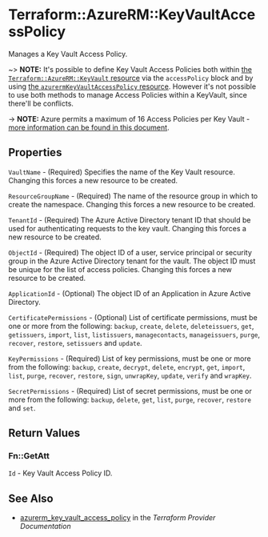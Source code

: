 # Terraform::AzureRM::KeyVaultAccessPolicy

Manages a Key Vault Access Policy.

~> **NOTE:** It's possible to define Key Vault Access Policies both within [the `Terraform::AzureRM::KeyVault` resource](keyVault.html) via the `accessPolicy` block and by using [the `azurermKeyVaultAccessPolicy` resource](key_vault_access_policy.html). However it's not possible to use both methods to manage Access Policies within a KeyVault, since there'll be conflicts.

-> **NOTE:** Azure permits a maximum of 16 Access Policies per Key Vault - [more information can be found in this document](https://docs.microsoft.com/en-us/azure/key-vault/key-vault-secure-your-key-vault#data-plane-access-control).

## Properties

`VaultName` - (Required) Specifies the name of the Key Vault resource. Changing this
forces a new resource to be created.

`ResourceGroupName` - (Required) The name of the resource group in which to
create the namespace. Changing this forces a new resource to be created.

`TenantId` - (Required) The Azure Active Directory tenant ID that should be used
for authenticating requests to the key vault. Changing this forces a new resource
to be created.

`ObjectId` - (Required) The object ID of a user, service principal or security
group in the Azure Active Directory tenant for the vault. The object ID must
be unique for the list of access policies. Changing this forces a new resource
to be created.

`ApplicationId` - (Optional) The object ID of an Application in Azure Active Directory.

`CertificatePermissions` - (Optional) List of certificate permissions, must be one or more from
the following: `backup`, `create`, `delete`, `deleteissuers`, `get`, `getissuers`, `import`, `list`, `listissuers`,
`managecontacts`, `manageissuers`, `purge`, `recover`, `restore`, `setissuers` and `update`.

`KeyPermissions` - (Required) List of key permissions, must be one or more from
the following: `backup`, `create`, `decrypt`, `delete`, `encrypt`, `get`, `import`, `list`, `purge`,
`recover`, `restore`, `sign`, `unwrapKey`, `update`, `verify` and `wrapKey`.

`SecretPermissions` - (Required) List of secret permissions, must be one or more
from the following: `backup`, `delete`, `get`, `list`, `purge`, `recover`, `restore` and `set`.


## Return Values

### Fn::GetAtt

`Id` - Key Vault Access Policy ID.

## See Also

* [azurerm_key_vault_access_policy](https://www.terraform.io/docs/providers/azurerm/r/key_vault_access_policy.html) in the _Terraform Provider Documentation_